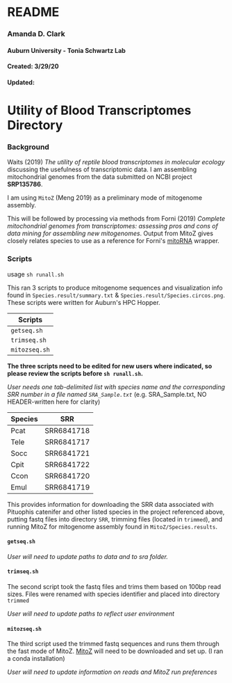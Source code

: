 
# README 
### Amanda D. Clark
#### Auburn University - Tonia Schwartz Lab
#### Created: 3/29/20
#### Updated: 	      


# Utility of Blood Transcriptomes Directory

### Background
Waits (2019) *The utility of reptile blood transcriptomes in molecular ecology* discussing the usefulness of transcriptomic data. 
I am assembling mitochondrial genomes from the data submitted on NCBI project **SRP135786**. 

I am using `MitoZ` (Meng 2019) as a preliminary mode of mitogenome assembly. 

This will be followed by processing via methods from Forni (2019) *Complete mitochondrial genomes from transcriptomes: assessing pros and cons of data mining for assembling new mitogenomes*. Output from MitoZ gives closely relates species to use as a reference for Forni's [mitoRNA](https://github.com/mozoo/mitoRNA) wrapper. 

### Scripts
usage `sh runall.sh`

This ran 3 scripts to produce mitogenome sequences and visualization info found in `Species.result/summary.txt` & `Species.result/Species.circos.png`. These scripts were written for Auburn's HPC Hopper.

| Scripts |
| ------- |
| `getseq.sh` |
| `trimseq.sh` |
| `mitozseq.sh` |

**The three scripts need to be edited for new users where indicated, so please review the scripts before `sh runall.sh`.**

*User needs one tab-delimited list with species name and the corresponding SRR number in a file named `SRA_Sample.txt`*
(e.g. SRA_Sample.txt, NO HEADER-written here for clarity)

| Species | SRR |
| ------- | --- |
| Pcat | SRR6841718 |   
| Tele | SRR6841717 |
| Socc | SRR6841721 |
| Cpit | SRR6841722 |
| Ccon | SRR6841720 |
| Emul | SRR6841719 |

This provides information for downloading the SRR data associated with Pituophis catenifer and other listed species in the project referenced above, putting fastq files into directory `SRR`, trimming files (located in `trimmed`), and running MitoZ for mitogenome assembly found in `MitoZ/Species.results`. 

#### `getseq.sh`

*User will need to update paths to data and to sra folder.*

#### `trimseq.sh`
The second script took the fastq files and trims them based on 100bp read sizes. Files were renamed with species identifier and placed into directory `trimmed` 

*User will need to update paths to reflect user environment*

#### `mitozseq.sh`
The third script used the trimmed fastq sequences and runs them through the fast mode of MitoZ.
[MitoZ](https://github.com/linzhi2013/MitoZ/tree/master/version_2.4-alpha) will need to be downloaded and set up. (I ran a conda installation)

*User will need to update information on reads and MitoZ run preferences*


